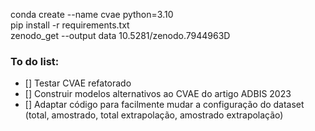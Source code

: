 conda create --name cvae python=3.10  
pip install -r requirements.txt  
zenodo_get --output data 10.5281/zenodo.7944963D  

### To do list:
- [] Testar CVAE refatorado
- [] Construir modelos alternativos ao CVAE do artigo ADBIS 2023
- [] Adaptar código para facilmente mudar a configuração do dataset (total, amostrado, total extrapolação, amostrado extrapolação)

